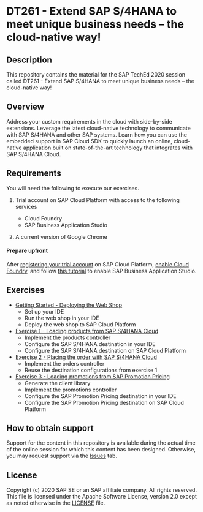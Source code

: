 # DT261 - Extend SAP S/4HANA to meet unique business needs – the cloud-native way!

## Description

This repository contains the material for the SAP TechEd 2020 session called DT261 - Extend SAP S/4HANA to meet unique business needs – the cloud-native way!  

## Overview

Address your custom requirements in the cloud with side-by-side extensions. Leverage the latest cloud-native technology to communicate with SAP S/4HANA and other SAP systems. Learn how you can use the embedded support in SAP Cloud SDK to quickly launch an online, cloud-native application built on state-of-the-art technology that integrates with SAP S/4HANA Cloud.

## Requirements

You will need the following to execute our exercises.

1. Trial account on SAP Cloud Platform with access to the following services
    - Cloud Foundry
    - SAP Business Application Studio

2. A current version of Google Chrome

#### Prepare upfront
After [registering your trial account](https://www.youtube.com/watch?v=n5luSQKYvQQ) on SAP Cloud Platform, [enable Cloud Foundry](https://help.sap.com/viewer/a96b1df8525f41f79484717368e30626/Cloud/en-US/dc18bac42270468d84b6c030a668e003.html), and follow [this tutorial](https://developers.sap.com/tutorials/appstudio-onboarding.html) to enable SAP Business Application Studio.

## Exercises

- [Getting Started - Deploying the Web Shop](exercises/ex0/)
    - Set up your IDE
    - Run the web shop in your IDE
    - Deploy the web shop to SAP Cloud Platform
- [Exercise 1 - Loading products from SAP S/4HANA Cloud](exercises/ex1/)
    - Implement the products controller
    - Configure the SAP S/4HANA destination in your IDE
    - Configure the SAP S/4HANA destination on SAP Cloud Platform
- [Exercise 2 - Placing the order with SAP S/4HANA Cloud](exercises/ex2/)
    - Implement the orders controller
    - Reuse the destination configurations from exercise 1
- [Exercise 3 - Loading promotions from SAP Promotion Pricing](exercises/ex3/)
    - Generate the client library
    - Implement the promotions controller
    - Configure the SAP Promotion Pricing destination in your IDE
    - Configure the SAP Promotion Pricing destination on SAP Cloud Platform

## How to obtain support

Support for the content in this repository is available during the actual time of the online session for which this content has been designed. Otherwise, you may request support via the [Issues](../../issues) tab.

## License
Copyright (c) 2020 SAP SE or an SAP affiliate company. All rights reserved. This file is licensed under the Apache Software License, version 2.0 except as noted otherwise in the [LICENSE](LICENSES/Apache-2.0.txt) file.
